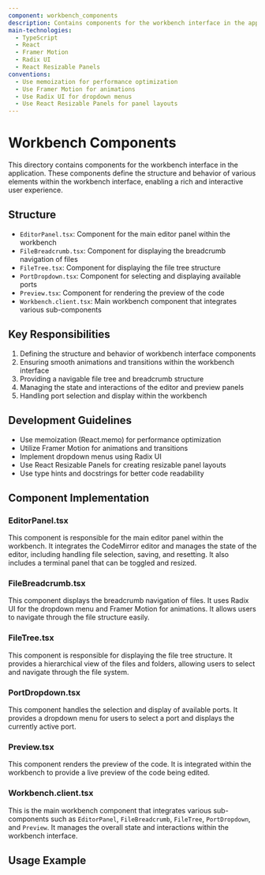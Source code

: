 ```yaml
---
component: workbench_components
description: Contains components for the workbench interface in the application
main-technologies:
  - TypeScript
  - React
  - Framer Motion
  - Radix UI
  - React Resizable Panels
conventions:
  - Use memoization for performance optimization
  - Use Framer Motion for animations
  - Use Radix UI for dropdown menus
  - Use React Resizable Panels for panel layouts
---
```


# Workbench Components

This directory contains components for the workbench interface in the application. These components define the structure and behavior of various elements within the workbench interface, enabling a rich and interactive user experience.

## Structure

- `EditorPanel.tsx`: Component for the main editor panel within the workbench
- `FileBreadcrumb.tsx`: Component for displaying the breadcrumb navigation of files
- `FileTree.tsx`: Component for displaying the file tree structure
- `PortDropdown.tsx`: Component for selecting and displaying available ports
- `Preview.tsx`: Component for rendering the preview of the code
- `Workbench.client.tsx`: Main workbench component that integrates various sub-components

## Key Responsibilities

1. Defining the structure and behavior of workbench interface components
2. Ensuring smooth animations and transitions within the workbench interface
3. Providing a navigable file tree and breadcrumb structure
4. Managing the state and interactions of the editor and preview panels
5. Handling port selection and display within the workbench

## Development Guidelines

- Use memoization (React.memo) for performance optimization
- Utilize Framer Motion for animations and transitions
- Implement dropdown menus using Radix UI
- Use React Resizable Panels for creating resizable panel layouts
- Use type hints and docstrings for better code readability

## Component Implementation

### EditorPanel.tsx

This component is responsible for the main editor panel within the workbench. It integrates the CodeMirror editor and manages the state of the editor, including handling file selection, saving, and resetting. It also includes a terminal panel that can be toggled and resized.

### FileBreadcrumb.tsx

This component displays the breadcrumb navigation of files. It uses Radix UI for the dropdown menu and Framer Motion for animations. It allows users to navigate through the file structure easily.

### FileTree.tsx

This component is responsible for displaying the file tree structure. It provides a hierarchical view of the files and folders, allowing users to select and navigate through the file system.

### PortDropdown.tsx

This component handles the selection and display of available ports. It provides a dropdown menu for users to select a port and displays the currently active port.

### Preview.tsx

This component renders the preview of the code. It is integrated within the workbench to provide a live preview of the code being edited.

### Workbench.client.tsx

This is the main workbench component that integrates various sub-components such as `EditorPanel`, `FileBreadcrumb`, `FileTree`, `PortDropdown`, and `Preview`. It manages the overall state and interactions within the workbench interface.

## Usage Example
